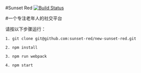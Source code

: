 #Sunset Red
[![Build Status](https://travis-ci.org/sunset-red/new-sunset-red.svg?branch=master)](https://travis-ci.org/sunset-red/new-sunset-red)

#一个专注老年人的社交平台

请按以下步骤运行：

```
1. git clone git@github.com:sunset-red/new-sunset-red.git
```
```
2. npm install
```
```
3. npm run webpack
```
```
4. npm start
```
